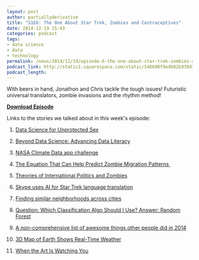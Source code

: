 ```yaml
---
layout: post
author: partiallyderivative
title: "S1E6: The One About Star Trek, Zombies and Contraceptives"
date: 2014-12-19 15:43
categories: podcast
tags:
- data science
- data
- technology
permalink: /news/2014/12/19/episode-6-the-one-about-star-trek-zombies-and-contraceptives
podcast_link: http://static1.squarespace.com/static/546690f9e4b02b939d34b2b1/546691b4e4b01fdff0c848ac/54944621e4b05fcc6a9567db/1419003468512/Partially_Derivative_Episode_6.mp3
podcast_length:
---
```


With beers in hand, Jonathon and Chris tackle the tough issues!
Futuristic universal translators, zombie invasions and the rhythm
method!

[**Download Episode**](http://static1.squarespace.com/static/546690f9e4b02b939d34b2b1/546691b4e4b01fdff0c848ac/54944621e4b05fcc6a9567db/1419003468512/Partially_Derivative_Episode_6.mp3)

Links to the stories we talked about in this week's episode:

1.  [Data Science for Unprotected
Sex](http://m.theatlantic.com/health/archive/2014/12/return-of-the-rhythm-method/383545/)
2.  [Beyond Data Science: Advancing Data
Literacy](https://medium.com/@lesliebradshaw/moving-from-data-science-to-data-literacy-a2f181ba4167)
3.  [NASA Climate Data app
challenge](http://www.usgs.gov/newsroom/article.asp?ID=4072#.VIwaPmTF9Ns)
4.  [The Equation That Can Help Predict Zombie Migration
Patterns ](http://io9.com/the-equation-that-can-help-predict-zombie-migration-pat-1670469257)
1.  [Theories of International Politics and
    Zombies](http://www.amazon.com/Theories-International-Politics-Zombies-Drezner/dp/0691147833)

5.  [Skype uses AI for Star Trek language
translation](http://www.wired.com/2014/12/skype-used-ai-build-amazing-new-language-translator/)
6.  [Finding similar neighborhoods across
cities](http://northernbytes.co/2014/11/25/similar-neighborhoods/)
7.  [Question: Which Classification Algo Should I Use? Answer: Random
Forest](http://machinelearningmastery.com/use-random-forest-testing-179-classifiers-121-datasets/)
8.  [A non-comprehensive list of awesome things other people did in
2014](http://simplystatistics.org/?p=3696)
9.  [3D Map of Earth Shows Real-Time
Weather](http://www.popsci.com/3-d-map-earth-shows-real-time-weather-data?dom=tw&src=SOC)
10. [When the Art Is Watching
You](http://www.wsj.com/articles/when-the-art-is-watching-you-1418338759?mod=e2tw)
